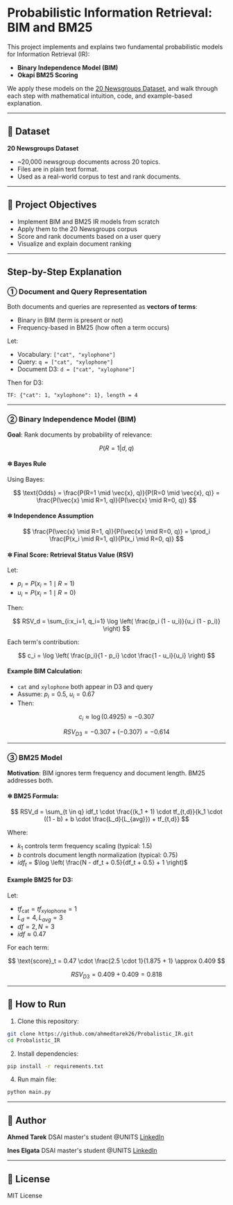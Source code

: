 # Probabilistic Information Retrieval: BIM and BM25

This project implements and explains two fundamental probabilistic models for Information Retrieval (IR):

* **Binary Independence Model (BIM)**
* **Okapi BM25 Scoring**

We apply these models on the [20 Newsgroups Dataset](https://www.kaggle.com/datasets/crawford/20-newsgroups), and walk through each step with mathematical intuition, code, and example-based explanation.

---

## 📂 Dataset

**20 Newsgroups Dataset**

* \~20,000 newsgroup documents across 20 topics.
* Files are in plain text format.
* Used as a real-world corpus to test and rank documents.

---

## 🚀 Project Objectives

* Implement BIM and BM25 IR models from scratch
* Apply them to the 20 Newsgroups corpus
* Score and rank documents based on a user query
* Visualize and explain document ranking

---

## Step-by-Step Explanation

### ① Document and Query Representation

Both documents and queries are represented as **vectors of terms**:

* Binary in BIM (term is present or not)
* Frequency-based in BM25 (how often a term occurs)

Let:

* Vocabulary: `["cat", "xylophone"]`
* Query: `q = ["cat", "xylophone"]`
* Document D3: `d = ["cat", "xylophone"]`

Then for D3:

```
TF: {"cat": 1, "xylophone": 1}, length = 4
```

---

### ② Binary Independence Model (BIM)

**Goal**: Rank documents by probability of relevance:

$$
P(R = 1 | d, q)
$$

#### ✲ Bayes Rule

Using Bayes:

$$
\text{Odds} = \frac{P(R=1 \mid \vec{x}, q)}{P(R=0 \mid \vec{x}, q)} = \frac{P(\vec{x} \mid R=1, q)}{P(\vec{x} \mid R=0, q)}
$$

#### ✲ Independence Assumption

$$
\frac{P(\vec{x} \mid R=1, q)}{P(\vec{x} \mid R=0, q)} = \prod_i \frac{P(x_i \mid R=1, q)}{P(x_i \mid R=0, q)}
$$

#### ✲ Final Score: Retrieval Status Value (RSV)

Let:

* $p_i = P(x_i=1 \mid R=1)$
* $u_i = P(x_i=1 \mid R=0)$

Then:

$$
RSV_d = \sum_{i:x_i=1, q_i=1} \log \left( \frac{p_i (1 - u_i)}{u_i (1 - p_i)} \right)
$$

Each term's contribution:

$$
c_i = \log \left( \frac{p_i}{1 - p_i} \cdot \frac{1 - u_i}{u_i} \right)
$$

#### Example BIM Calculation:

* `cat` and `xylophone` both appear in D3 and query
* Assume: $p_i = 0.5$, $u_i = 0.67$
* Then:

$$
c_i \approx \log(0.4925) \approx -0.307
$$

$$
RSV_{D3} = -0.307 + (-0.307) = -0.614
$$

---

### ③ BM25 Model

**Motivation**: BIM ignores term frequency and document length. BM25 addresses both.

#### ✲ BM25 Formula:

$$
RSV_d = \sum_{t \in q} idf_t \cdot \frac{(k_1 + 1) \cdot tf_{t,d}}{k_1 \cdot ((1 - b) + b \cdot \frac{L_d}{L_{avg}}) + tf_{t,d}}
$$

Where:

* $k_1$ controls term frequency scaling (typical: 1.5)
* $b$ controls document length normalization (typical: 0.75)
* $idf_t$ = $\log \left( \frac{N - df_t + 0.5}{df_t + 0.5} + 1 \right)$

#### Example BM25 for D3:

Let:

* $tf_{\text{cat}} = tf_{\text{xylophone}} = 1$
* $L_d = 4, L_{avg} = 3$
* $df = 2, N = 3$
* $idf \approx 0.47$

For each term:

$$
\text{score}_t = 0.47 \cdot \frac{2.5 \cdot 1}{1.875 + 1} \approx 0.409
$$

$$
RSV_{D3} = 0.409 + 0.409 = 0.818
$$

---

## 🚪 How to Run

1. Clone this repository:

```bash
git clone https://github.com/ahmedtarek26/Probalistic_IR.git
cd Probalistic_IR
```

2. Install dependencies:

```bash
pip install -r requirements.txt
```

4. Run  main file:

```bash
python main.py
```

---

## 🤖 Author

**Ahmed Tarek** 
DSAI master's student @UNITS
[LinkedIn](https://www.linkedin.com/in/ahmedtarek26)

**Ines Elgata** 
DSAI master's student @UNITS
[LinkedIn](https://www.linkedin.com/in/ines-el-gataa-b071aa206/)

---

## 🔖 License

MIT License
